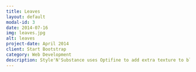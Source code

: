 ```yaml
---
title: Leaves
layout: default
modal-id: 3
date: 2014-07-16
img: leaves.jpg
alt: leaves
project-date: April 2014
client: Start Bootstrap
category: Web Development
description: Style'N'Substance uses Optifine to add extra texture to blocks like leaves.
---
```

